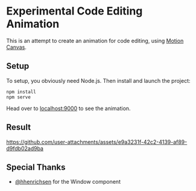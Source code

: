 # Experimental Code Editing Animation

This is an attempt to create an animation for code editing, using [Motion Canvas](https://motioncanvas.io/).

## Setup

To setup, you obviously need Node.js. Then install and launch the project:

```shell
npm install
npm serve
```

Head over to [localhost:9000](http://localhost:9000) to see the animation.

## Result
https://github.com/user-attachments/assets/e9a3231f-42c2-4139-af89-d9fdb02ad9ba

## Special Thanks
- [@hhenrichsen](https://github.com/hhenrichsen) for the Window component

